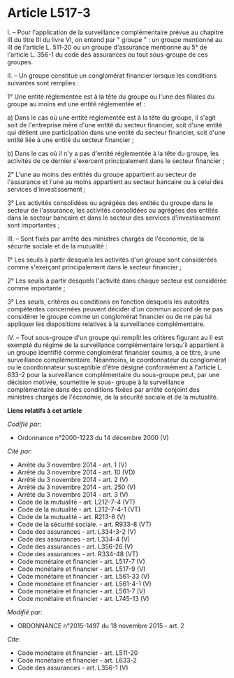 # Article L517-3

I. – Pour l'application de la surveillance complémentaire prévue au chapitre III du titre III du livre VI, on entend par "
groupe " : un groupe mentionné au III de l'article L. 511-20 ou un groupe d'assurance mentionné au 5° de l'article L. 356-1
du code des assurances ou tout sous-groupe de ces groupes. 

II. – Un groupe constitue un conglomérat financier lorsque les conditions suivantes sont remplies : 

1° Une entité réglementée est à la tête du groupe ou l'une des filiales du groupe au moins est une entité réglementée et : 

a) Dans le cas où une entité réglementée est à la tête du groupe, il s'agit soit de l'entreprise mère d'une entité du secteur
financier, soit d'une entité qui détient une participation dans une entité du secteur financier, soit d'une entité liée à une
entité du secteur financier ; 

b) Dans le cas où il n'y a pas d'entité réglementée à la tête du groupe, les activités de ce dernier s'exercent
principalement dans le secteur financier ; 

2° L'une au moins des entités du groupe appartient au secteur de l'assurance et l'une au moins appartient au secteur bancaire
ou à celui des services d'investissement ; 

3° Les activités consolidées ou agrégées des entités du groupe dans le secteur de l'assurance, les activités consolidées ou
agrégées des entités dans le secteur bancaire et dans le secteur des services d'investissement sont importantes ; 

III. – Sont fixés par arrêté des ministres chargés de l'économie, de la sécurité sociale et de la mutualité : 

1° Les seuils à partir desquels les activités d'un groupe sont considérées comme s'exerçant principalement dans le secteur
financier ; 

2° Les seuils à partir desquels l'activité dans chaque secteur est considérée comme importante ; 

3° Les seuils, critères ou conditions en fonction desquels les autorités compétentes concernées peuvent décider d'un commun
accord de ne pas considérer le groupe comme un conglomérat financier ou de ne pas lui appliquer les dispositions relatives à
la surveillance complémentaire. 

IV. – Tout sous-groupe d'un groupe qui remplit les critères figurant au II est exempté du régime de la surveillance
complémentaire lorsqu'il appartient à un groupe identifié comme conglomérat financier soumis, à ce titre, à une surveillance
complémentaire. Néanmoins, le coordonnateur du conglomérat ou le coordonnateur susceptible d'être désigné conformément à
l'article L. 633-2 pour la surveillance complémentaire du sous-groupe peut, par une décision motivée, soumettre le sous-
groupe à la surveillance complémentaire dans des conditions fixées par arrêté conjoint des ministres chargés de l'économie,
de la sécurité sociale et de la mutualité.

**Liens relatifs à cet article**

_Codifié par_:

  - Ordonnance n°2000-1223 du 14 décembre 2000 (V)

_Cité par_:

  - Arrêté du 3 novembre 2014 - art. 1 (V)
  - Arrêté du 3 novembre 2014 - art. 10 (VD)
  - Arrêté du 3 novembre 2014 - art. 2 (V)
  - Arrêté du 3 novembre 2014 - art. 250 (V)
  - Arrêté du 3 novembre 2014 - art. 3 (V)
  - Code de la mutualité - art. L212-7-4 (VT)
  - Code de la mutualité - art. L212-7-4-1 (VT)
  - Code de la mutualité - art. R213-8 (V)
  - Code de la sécurité sociale. - art. R933-8 (VT)
  - Code des assurances - art. L334-3-2 (V)
  - Code des assurances - art. L334-4 (V)
  - Code des assurances - art. L356-26 (V)
  - Code des assurances - art. R334-48 (VT)
  - Code monétaire et financier - art. L517-7 (V)
  - Code monétaire et financier - art. L517-9 (V)
  - Code monétaire et financier - art. L561-33 (V)
  - Code monétaire et financier - art. L561-4-1 (V)
  - Code monétaire et financier - art. L561-7 (V)
  - Code monétaire et financier - art. L745-13 (V)

_Modifié par_:

  - ORDONNANCE n°2015-1497 du 18 novembre 2015 - art. 2

_Cite_:

  - Code monétaire et financier - art. L511-20
  - Code monétaire et financier - art. L633-2
  - Code des assurances - art. L356-1 (V)
